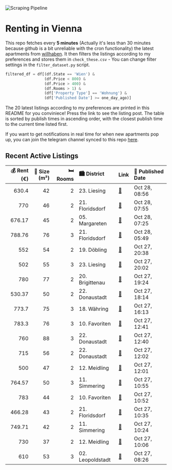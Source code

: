 ![Scraping Pipeline](https://github.com/AthomsG/renting-in-vienna/actions/workflows/run_pipeline.yml/badge.svg)


# Renting in Vienna

This repo fetches every **5 minutes** (Actually it's less than 30 minutes because github is a bit unreliable with the cron functionality) the latest apartments from [willhaben](https://www.willhaben.at/).
It then filters the listings according to my preferences and stores them in `check_these.csv` - You can change filter settings in the `filter_dataset.py` script.

```python
filtered_df = df[(df.State == 'Wien') & 
                 (df.Price < 800) &
                 (df.Price > 400) &
                 (df.Rooms > 1) &
                 (df['Property Type'] == 'Wohnung') &
                 (df['Published Date'] >= one_day_ago)]
```

The 20 latest listings according to my preferences are printed in this README for you conviniece! Press the link to see the listing post.
The table is sorted by publish times in ascending order, with the closest publish time to the current time listed first.

If you want to get notifications in real time for when new apartments pop up, you can join the telegram channel synced to this repo [here](https://t.me/+1HPAYOf5BSsyNTlk).

## Recent Active Listings

|   💰 Rent (€) |   📏 Size (m²) |   🛏️ Rooms | 🏙️ District      | Link                                                                                                                                                                                                          | 📅 Published Date   |
|-------------:|--------------:|-----------:|:-----------------|:--------------------------------------------------------------------------------------------------------------------------------------------------------------------------------------------------------------|:-------------------|
|       630.4  |            42 |          2 | 23. Liesing      | [🔗](https://www.willhaben.at/iad/immobilien/d/mietwohnungen/wien/wien-1230-liesing/unbefristete-ruhige-wohnung-mit-s%C3%BCdostloggia-1310439960/)                                                             | Oct 28, 08:56      |
|       770    |            46 |          2 | 21. Floridsdorf  | [🔗](https://www.willhaben.at/iad/immobilien/d/mietwohnungen/wien/wien-1210-floridsdorf/traumhaftes-wohnen:-gartenwohnung-mit-kaufoption-in-idyllischer-wohngegend-1541740154/)                                | Oct 28, 07:55      |
|       676.17 |            45 |          2 | 05. Margareten   | [🔗](https://www.willhaben.at/iad/immobilien/d/mietwohnungen/wien/wien-1050-margareten/n%C3%A4he-einsiedlerpark-hell-&-freundlich-neue-k%C3%BCche-schlafzimmer-in-den-innenhofunbefristet-1778395783/)         | Oct 28, 07:25      |
|       788.76 |            76 |          3 | 21. Floridsdorf  | [🔗](https://www.willhaben.at/iad/immobilien/d/mietwohnungen/wien/wien-1210-floridsdorf/direktvergabe-3-zimmer-gemeindewohnung-1951126353/)                                                                    | Oct 28, 05:49      |
|       552    |            54 |          2 | 19. Döbling      | [🔗](https://www.willhaben.at/iad/immobilien/d/mietwohnungen/wien/wien-1190-d%C3%B6bling/gemeindewohnung-direktvergabe-vms-31.07.2024-971207788/)                                                              | Oct 27, 20:38      |
|       502    |            55 |          3 | 23. Liesing      | [🔗](https://www.willhaben.at/iad/immobilien/d/mietwohnungen/wien/wien-1230-liesing/gemeinde-wohnung-zu-vermieten-1772184612/)                                                                                 | Oct 27, 20:02      |
|       780    |            77 |          2 | 20. Brigittenau  | [🔗](https://www.willhaben.at/iad/immobilien/d/mietwohnungen/wien/wien-1200-brigittenau/2--zimmerwohnung-nur-mit-wohnticket-1490228131/)                                                                       | Oct 27, 19:24      |
|       530.37 |            50 |          2 | 22. Donaustadt   | [🔗](https://www.willhaben.at/iad/immobilien/d/mietwohnungen/wien/wien-1220-donaustadt/gemeindewohnung-direcktvergabe-vormerkschein-30.09.2024-1998155311/)                                                    | Oct 27, 18:14      |
|       773.7  |            75 |          3 | 18. Währing      | [🔗](https://www.willhaben.at/iad/immobilien/d/mietwohnungen/wien/wien-1180-w%C3%A4hring/sanierte-wohnung-f%C3%BCr-zwei-medizinstudentinnen-in-perfekter-lage-%28erstbezug%29---beschreibung-lesen-978750611/) | Oct 27, 16:13      |
|       783.3  |            76 |          3 | 10. Favoriten    | [🔗](https://www.willhaben.at/iad/immobilien/d/mietwohnungen/wien/wien-1100-favoriten/gemeindewohnung-76m%C2%B2-in-direktvergabe-mit-vormerkschein-und-abl%C3%B6se-zu-vergeben-1072261420/)                    | Oct 27, 12:41      |
|       760    |            88 |          3 | 22. Donaustadt   | [🔗](https://www.willhaben.at/iad/immobilien/d/mietwohnungen/wien/wien-1220-donaustadt/gemeinde-wohnung-direkt-vergabe-1643824892/)                                                                            | Oct 27, 12:40      |
|       715    |            56 |          2 | 22. Donaustadt   | [🔗](https://www.willhaben.at/iad/immobilien/d/mietwohnungen/wien/wien-1220-donaustadt/luxuri%C3%B6ser-moderner-erstbezug-in-bestlage-%2B-perfekte-infrastruktur-%2B-ideale-anbindung-2044156702/)             | Oct 27, 12:02      |
|       500    |            47 |          2 | 12. Meidling     | [🔗](https://www.willhaben.at/iad/immobilien/d/mietwohnungen/wien/wien-1120-meidling/gemeindewohnung---direktvergabe-g%C3%BCltiger-vormerkschein-bis-31.07.2024-erforderlich%21%21-818489687/)                 | Oct 27, 12:01      |
|       764.57 |            50 |          3 | 11. Simmering    | [🔗](https://www.willhaben.at/iad/immobilien/d/mietwohnungen/wien/wien-1110-simmering/p%C3%A4rchenhit-mit-fu%C3%9Fbodenheizung-und-deckenk%C3%BChlung---n%C3%A4he-schloss-neugeb%C3%A4ude-1155098675/)         | Oct 27, 10:55      |
|       783    |            44 |          2 | 10. Favoriten    | [🔗](https://www.willhaben.at/iad/immobilien/d/mietwohnungen/wien/wien-1100-favoriten/sch%C3%B6ne-sonnige-ruhige-komplett-m%C3%B6blierte-und-sehr-gepflegte-zweizimmerwohnung.-provisionsfrei%21-1867715725/)  | Oct 27, 10:52      |
|       466.28 |            43 |          2 | 21. Floridsdorf  | [🔗](https://www.willhaben.at/iad/immobilien/d/mietwohnungen/wien/wien-1210-floridsdorf/gemeindewohnung-mit-vormerkschein-01.11.24-2045459672/)                                                                | Oct 27, 10:35      |
|       749.71 |            42 |          2 | 11. Simmering    | [🔗](https://www.willhaben.at/iad/immobilien/d/mietwohnungen/wien/wien-1110-simmering/ina---p%C3%A4rchenwohnung-mit-freifl%C3%A4che-n%C3%A4he-wasserspielplatz-leberberg-1904606435/)                          | Oct 27, 10:24      |
|       730    |            37 |          2 | 12. Meidling     | [🔗](https://www.willhaben.at/iad/immobilien/d/mietwohnungen/wien/wien-1120-meidling/ruhige-wohnung-in-der-pohlgasse-n%C3%A4he-von-u4-u6-1846982743/)                                                          | Oct 27, 10:06      |
|       610    |            53 |          3 | 02. Leopoldstadt | [🔗](https://www.willhaben.at/iad/immobilien/d/mietwohnungen/wien/wien-1020-leopoldstadt/altbauwohnung-in-denkmalgesch%C3%BCtztem-biedermeierhaus-926143772/)                                                  | Oct 27, 08:26      |
